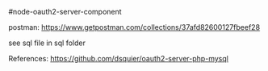 #node-oauth2-server-component

postman: https://www.getpostman.com/collections/37afd82600127fbeef28

see sql file in sql folder

References:
https://github.com/dsquier/oauth2-server-php-mysql